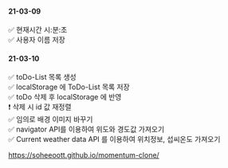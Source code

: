 #### 21-03-09
✅ 현재시간 시:분:초  
✅ 사용자 이름 저장  

#### 21-03-10
✅ toDo-List 목록 생성  
✅ localStorage 에 ToDo-List 목록 저장  
✅ toDo 삭제 후 localStorage 에 반영  
 ❗ 삭제 시 id 값 재정렬  
✅ 임의로 배경 이미지 바꾸기  
✅ navigator API를 이용하여 위도와 경도값 가져오기  
✅ Current weather data API 를 이용하여 위치정보, 섭씨온도 가져오기  

https://soheeoott.github.io/momentum-clone/